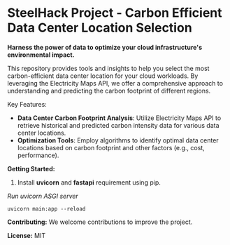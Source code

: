 # SteelHack Project - Carbon Efficient Data Center Location Selection

**Harness the power of data to optimize your cloud infrastructure's environmental impact.**

This repository provides tools and insights to help you select the most carbon-efficient data center 
location for your cloud workloads. By leveraging the Electricity Maps API, we offer a comprehensive 
approach to understanding and predicting the carbon footprint of different regions. 

Key Features:
- **Data Center Carbon Footprint Analysis**: Utilize Electricity Maps API to retrieve historical and 
predicted carbon intensity data for various data center locations.
- **Optimization Tools**: Employ algorithms to identify optimal data center locations based on carbon 
footprint and other factors (e.g., cost, performance).

**Getting Started:**
1. Install **uvicorn** and **fastapi** requirement using pip.

*Run uvicorn ASGI server*

`uvicorn main:app --reload`

**Contributing:**
We welcome contributions to improve the project.

**License:**
MIT
